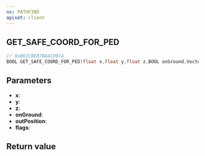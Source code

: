 ```yaml
---
ns: PATHFIND
apiset: client
---
```

## GET_SAFE_COORD_FOR_PED

```c
// 0xB61C8E878A4199CA
BOOL GET_SAFE_COORD_FOR_PED(float x,float y,float z,BOOL onGround,Vector3* outPosition,int flags);
```


## Parameters
* **x**:
* **y**:
* **z**:
* **onGround**:
* **outPosition**:
* **flags**:

## Return value